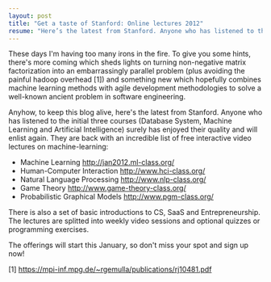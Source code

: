 ```yaml
---
layout: post
title: "Get a taste of Stanford: Online lectures 2012"
resume: "Here’s the latest from Stanford. Anyone who has listened to the initial three courses (Database System, Machine Learning and Artificial Intelligence) surely has enjoyed their quality and will enlist again. They are back with an incredible list of free interactive video lectures on machine-learning."
---
```


These days I'm having too many irons in the fire. To give you some hints, there's more coming which sheds lights on turning non-negative matrix factorization into an embarrassingly parallel problem (plus avoiding the painful hadoop overhead [1]) and something new which hopefully combines machine learning methods with agile development methodologies to solve a well-known ancient problem in software engineering.

Anyhow, to keep this blog alive, here's the latest from Stanford. Anyone who has listened to the initial three courses (Database System, Machine Learning and Artificial Intelligence) surely has enjoyed their quality and will enlist again. They are back with an incredible list of free interactive video lectures on machine-learning:

- Machine Learning <a href="http://jan2012.ml-class.org/">http://jan2012.ml-class.org/</a>
- Human-Computer Interaction <a href="http://www.hci-class.org/">http://www.hci-class.org/</a>
- Natural Language Processing <a href="http://www.nlp-class.org/">http://www.nlp-class.org/</a>
- Game Theory <a href="http://www.game-theory-class.org/">http://www.game-theory-class.org/</a>
- Probabilistic Graphical Models <a href="http://www.pgm-class.org/">http://www.pgm-class.org/</a>

There is also a set of basic introductions to CS, SaaS and Entrepreneurship. The lectures are splitted into weekly video sessions and optional quizzes or programming exercises.

The offerings will start this January, so don't miss your spot and sign up now!

[1] https://mpi-inf.mpg.de/~rgemulla/publications/rj10481.pdf
